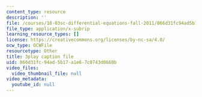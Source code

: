 ```yaml
---
content_type: resource
description: ''
file: /courses/18-03sc-differential-equations-fall-2011/866d31fc94ad5b17a1e67c0743d0660b_tVzaX9u6YAE.vtt
file_type: application/x-subrip
learning_resource_types: []
license: https://creativecommons.org/licenses/by-nc-sa/4.0/
ocw_type: OCWFile
resourcetype: Other
title: 3play caption file
uid: 866d31fc-94ad-5b17-a1e6-7c0743d0660b
video_files:
  video_thumbnail_file: null
video_metadata:
  youtube_id: null
---
```

